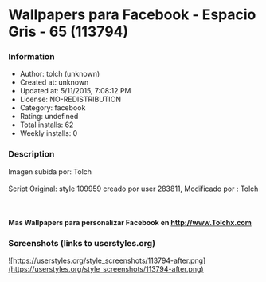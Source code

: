 # Wallpapers para Facebook - Espacio Gris - 65 (113794)

### Information
- Author: tolch (unknown)
- Created at: unknown
- Updated at: 5/11/2015, 7:08:12 PM
- License: NO-REDISTRIBUTION
- Category: facebook
- Rating: undefined
- Total installs: 62
- Weekly installs: 0


### Description
Imagen subida por: Tolch</br></br> Script Original: style 109959 creado por user 283811, Modificado por : Tolch </br></br></br></br><b>Mas Wallpapers para personalizar Facebook en http://www.Tolchx.com</b>


### Screenshots (links to userstyles.org)
![https://userstyles.org/style_screenshots/113794-after.png](https://userstyles.org/style_screenshots/113794-after.png)


